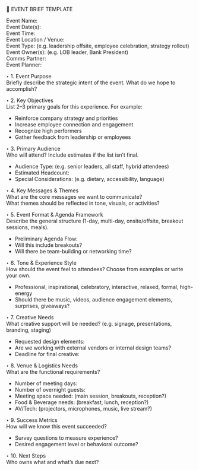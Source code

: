 📄 EVENT BRIEF TEMPLATE  

Event Name:  
Event Date(s):  
Event Time:  
Event Location / Venue:  
Event Type: (e.g. leadership offsite, employee celebration, strategy rollout)  
Event Owner(s): (e.g. LOB leader, Bank President)  
Comms Partner:  
Event Planner:  

‣ 1. Event Purpose  
Briefly describe the strategic intent of the event. What do we hope to accomplish?  

‣ 2. Key Objectives  
List 2–3 primary goals for this experience. For example:  
- Reinforce company strategy and priorities  
- Increase employee connection and engagement  
- Recognize high performers  
- Gather feedback from leadership or employees  

‣ 3. Primary Audience  
Who will attend? Include estimates if the list isn’t final.  
- Audience Type: (e.g. senior leaders, all staff, hybrid attendees)  
- Estimated Headcount:  
- Special Considerations: (e.g. dietary, accessibility, language)  

‣ 4. Key Messages & Themes  
What are the core messages we want to communicate?  
What themes should be reflected in tone, visuals, or activities?  

‣ 5. Event Format & Agenda Framework  
Describe the general structure (1-day, multi-day, onsite/offsite, breakout sessions, meals).  
- Preliminary Agenda Flow:  
- Will this include breakouts?  
- Will there be team-building or networking time?  

‣ 6. Tone & Experience Style  
How should the event feel to attendees? Choose from examples or write your own.  
- Professional, inspirational, celebratory, interactive, relaxed, formal, high-energy  
- Should there be music, videos, audience engagement elements, surprises, giveaways?  

‣ 7. Creative Needs  
What creative support will be needed? (e.g. signage, presentations, branding, staging)  
- Requested design elements:  
- Are we working with external vendors or internal design teams?  
- Deadline for final creative:  

‣ 8. Venue & Logistics Needs  
What are the functional requirements?  
- Number of meeting days:  
- Number of overnight guests:  
- Meeting space needed: (main session, breakouts, reception?)  
- Food & Beverage needs: (breakfast, lunch, reception?)  
- AV/Tech: (projectors, microphones, music, live stream?)  

‣ 9. Success Metrics  
How will we know this event succeeded?  
- Survey questions to measure experience?  
- Desired engagement level or behavioral outcome?  

‣ 10. Next Steps  
Who owns what and what’s due next?

